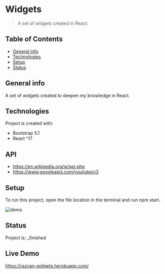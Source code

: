 # Widgets
> A set of widgets created in React.

## Table of Contents
* [General info](#general-info)
* [Technologies](#technologies)
* [Setup](#setup)
* [Status](#status)

## General info
A set of widgets created to deepen my knowledge in React.
	
## Technologies
Project is created with:
* Bootstrap 5.1
* React ^17

## API
* https://en.wikipedia.org/w/api.php
* https://www.googleapis.com/youtube/v3

## Setup
To run this project, open the file location in the terminal and run npm start.

![demo](/demo/widgets.gif)

## Status
Project is:  _finished

## Live Demo

https://razvan-widgets.herokuapp.com/
